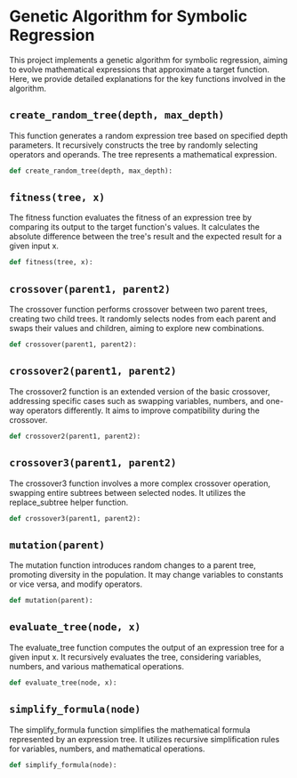 # Genetic Algorithm for Symbolic Regression

This project implements a genetic algorithm for symbolic regression, aiming to evolve mathematical expressions that approximate a target function. Here, we provide detailed explanations for the key functions involved in the algorithm.

## `create_random_tree(depth, max_depth)`

This function generates a random expression tree based on specified depth parameters. It recursively constructs the tree by randomly selecting operators and operands. The tree represents a mathematical expression.

```python
def create_random_tree(depth, max_depth):
```

## `fitness(tree, x)`

The fitness function evaluates the fitness of an expression tree by comparing its output to the target function's values. It calculates the absolute difference between the tree's result and the expected result for a given input x.

```python
def fitness(tree, x):
```

## `crossover(parent1, parent2)`

The crossover function performs crossover between two parent trees, creating two child trees. It randomly selects nodes from each parent and swaps their values and children, aiming to explore new combinations.

```python
def crossover(parent1, parent2):
```
## `crossover2(parent1, parent2)`

The crossover2 function is an extended version of the basic crossover, addressing specific cases such as swapping variables, numbers, and one-way operators differently. It aims to improve compatibility during the crossover.

```python
def crossover2(parent1, parent2):
```
## `crossover3(parent1, parent2)`

The crossover3 function involves a more complex crossover operation, swapping entire subtrees between selected nodes. It utilizes the replace_subtree helper function.

```python
def crossover3(parent1, parent2):
```

## `mutation(parent)`

The mutation function introduces random changes to a parent tree, promoting diversity in the population. It may change variables to constants or vice versa, and modify operators.

```python
def mutation(parent):
```
## `evaluate_tree(node, x)`

The evaluate_tree function computes the output of an expression tree for a given input x. It recursively evaluates the tree, considering variables, numbers, and various mathematical operations.

```python
def evaluate_tree(node, x):
```
## `simplify_formula(node)`

The simplify_formula function simplifies the mathematical formula represented by an expression tree. It utilizes recursive simplification rules for variables, numbers, and mathematical operations.

```python
def simplify_formula(node):
```